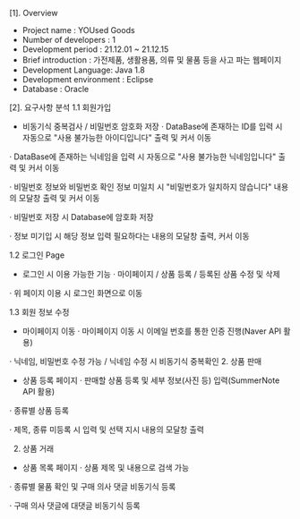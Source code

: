 [1]. Overview
- Project name : YOUsed Goods
- Number of developers : 1
- Development period : 21.12.01 ~ 21.12.15
- Brief introduction : 가전제품, 생활용품, 의류 및 물품 등을 사고 파는 웹페이지
- Development Language: Java 1.8
- Development environment : Eclipse
- Database : Oracle

[2]. 요구사항 분석
1.1 회원가입
- 비동기식 중복검사 / 비밀번호 암호화 저장
 · DataBase에 존재하는 ID를 입력 시 자동으로 "사용 불가능한 아이디입니다" 출력 및 커서 이동

 · DataBase에 존재하는 닉네임을 입력 시 자동으로 "사용 불가능한 닉네임입니다" 출력 및 커서 이동

 · 비밀번호 정보와 비밀번호 확인 정보 미일치 시 "비밀번호가 일치하지 않습니다" 내용의 모달창 출력 및 커서 이동

 · 비밀번호 저장 시 Database에 암호화 저장

 · 정보 미기입 시 해당 정보 입력 필요하다는 내용의 모달창 출력, 커서 이동

1.2 로그인 Page
- 로그인 시 이용 가능한 기능
 · 마이페이지 / 상품 등록 / 등록된 상품 수정 및 삭제

 · 위 페이지 이용 시 로그인 화면으로 이동

1.3 회원 정보 수정
- 마이페이지 이동
 · 마이페이지 이동 시 이메일 번호를 통한 인증 진행(Naver API 활용)

 · 닉네임, 비밀번호 수정 가능 / 닉네임 수정 시 비동기식 중복확인
2. 상품 판매
- 상품 등록 페이지
 · 판매할 상품 등록 및 세부 정보(사진 등) 입력(SummerNote API 활용)

 · 종류별 상품 등록

 · 제목, 종류 미등록 시 입력 및 선택 지시 내용의 모달창 출력

2. 상품 거래
- 상품 목록 페이지
 · 상품 제목 및 내용으로 검색 가능

 · 종류별 물품 확인 및 구매 의사 댓글 비동기식 등록

 · 구매 의사 댓글에 대댓글 비동기식 등록
